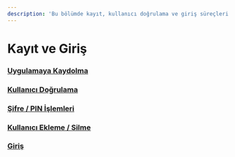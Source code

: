 ```yaml
---
description: 'Bu bölümde kayıt, kullanıcı doğrulama ve giriş süreçleri anlatılmaktadır.'
---
```


# Kayıt ve Giriş

### [Uygulamaya Kaydolma](uygulamaya-kaydolma.md)

### [Kullanıcı Doğrulama](kullanici-dogrulama.md)

### [Şifre / PIN İşlemleri](sifre-pin-islemleri/)

### [Kullanıcı Ekleme / Silme](kullanici-ekleme-silme.md)

### [Giriş](giris.md)

